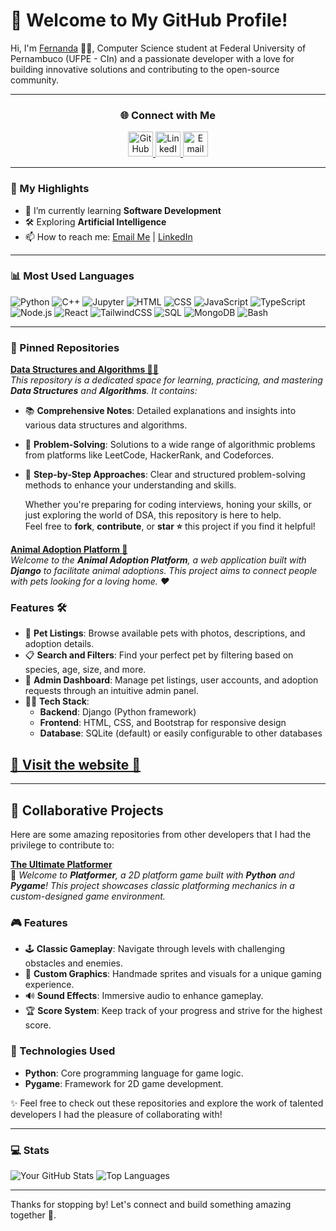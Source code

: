 # 👋 Welcome to My GitHub Profile!

Hi, I'm [Fernanda](https://github.com/fiefaneves) 👨‍💻, Computer Science student at Federal University of Pernambuco (UFPE - CIn) and a passionate developer with a love for building innovative solutions and contributing to the open-source community.

---

<div align="center">

### 🌐 Connect with Me

<a href="https://github.com/fiefaneves">
    <img src="https://img.icons8.com/?size=100&id=16318&format=png&color=000000" alt="GitHub" width="40" height="40"/>
</a>
<a href="https://www.linkedin.com/in/fernandam-neves/">
    <img src="https://img.icons8.com/?size=100&id=8808&format=png&color=000000" alt="LinkedIn" width="40" height="40"/>
</a>
<a href="mailto:fernanda@neves.eti.br">
    <img src="https://img.icons8.com/?size=100&id=38158&format=png&color=000000" alt="Email" width="40" height="40"/>
</a>

</div>

---

### 🌟 My Highlights

- 🌱 I’m currently learning **Software Development**
- 🛠️ Exploring **Artificial Intelligence**
- 📫 How to reach me: [Email Me](mailto:fernanda@neves.eti.br) | [LinkedIn](https://www.linkedin.com/in/fernandam-neves/)

---

### 📊 Most Used Languages

![Python](https://img.shields.io/badge/-Python-3776AB?logo=python&logoColor=white)
![C++](https://img.shields.io/badge/-C++-00599C?logo=c%2B%2B&logoColor=white)
![Jupyter](https://img.shields.io/badge/-Jupyter-F37626?logo=jupyter&logoColor=white)
![HTML](https://img.shields.io/badge/-HTML-E34F26?logo=html5&logoColor=white)
![CSS](https://img.shields.io/badge/-CSS-1572B6?logo=css3&logoColor=white)
![JavaScript](https://img.shields.io/badge/-JavaScript-F7DF1E?logo=javascript&logoColor=black)
![TypeScript](https://img.shields.io/badge/-TypeScript-3178C6?logo=typescript&logoColor=white)
![Node.js](https://img.shields.io/badge/-Node.js-339933?logo=node.js&logoColor=white)
![React](https://img.shields.io/badge/-React-20232A?logo=react&logoColor=61DAFB)
![TailwindCSS](https://img.shields.io/badge/-Tailwind%20CSS-38B2AC?logo=tailwind-css&logoColor=white)
![SQL](https://img.shields.io/badge/-SQL-4479A1?logo=postgresql&logoColor=white)
![MongoDB](https://img.shields.io/badge/-MongoDB-47A248?logo=mongodb&logoColor=white)
![Bash](https://img.shields.io/badge/-Bash-4EAA25?logo=gnubash&logoColor=white)

---

### 📌 Pinned Repositories
[**Data Structures and Algorithms 🧑‍💻**](https://github.com/fiefaneves/algorithm)  
*This repository is a dedicated space for learning, practicing, and mastering **Data Structures** and **Algorithms**. It contains:*

- 📚 **Comprehensive Notes**: Detailed explanations and insights into various data structures and algorithms.  
- 🧩 **Problem-Solving**: Solutions to a wide range of algorithmic problems from platforms like LeetCode, HackerRank, and Codeforces.  
- 🚀 **Step-by-Step Approaches**: Clear and structured problem-solving methods to enhance your understanding and skills.  

   Whether you're preparing for coding interviews, honing your skills, or just exploring the world of DSA, this repository is here to help.  
Feel free to **fork**, **contribute**, or **star ⭐** this project if you find it helpful!

[**Animal Adoption Platform 🐾**](https://github.com/fiefaneves/abrigo-de-animais)  
*Welcome to the **Animal Adoption Platform**, a web application built with **Django** to facilitate animal adoptions. This project aims to connect people with pets looking for a loving home. ❤️*  

### Features 🛠️

- 🐶 **Pet Listings**: Browse available pets with photos, descriptions, and adoption details.  
- 📋 **Search and Filters**: Find your perfect pet by filtering based on species, age, size, and more.  
- 📝 **Admin Dashboard**: Manage pet listings, user accounts, and adoption requests through an intuitive admin panel.  
- 🧑‍💻 **Tech Stack**:  
  - **Backend**: Django (Python framework)  
  - **Frontend**: HTML, CSS, and Bootstrap for responsive design  
  - **Database**: SQLite (default) or easily configurable to other databases 
## [**🐾 Visit the website 🐾**](https://fernandamneves.pythonanywhere.com/) 

---

## 🤝 Collaborative Projects

Here are some amazing repositories from other developers that I had the privilege to contribute to:

[**The Ultimate Platformer**](https://github.com/fiefaneves/Platformer)  
   📌 *Welcome to **Platformer**, a 2D platform game built with **Python** and **Pygame**! This project showcases classic platforming mechanics in a custom-designed game environment.*  
### 🎮 Features

- 🕹️ **Classic Gameplay**: Navigate through levels with challenging obstacles and enemies.  
- 🌟 **Custom Graphics**: Handmade sprites and visuals for a unique gaming experience.  
- 🔊 **Sound Effects**: Immersive audio to enhance gameplay.  
- 🏆 **Score System**: Keep track of your progress and strive for the highest score.  

### 🚀 Technologies Used

- **Python**: Core programming language for game logic.  
- **Pygame**: Framework for 2D game development.

✨ Feel free to check out these repositories and explore the work of talented developers I had the pleasure of collaborating with!

---

### 💻 Stats

![Your GitHub Stats](https://github-readme-stats.vercel.app/api?username=fiefaneves&show_icons=true&theme=radical) ![Top Languages](https://github-readme-stats.vercel.app/api/top-langs/?username=fiefaneves&layout=compact&theme=radical)

---

Thanks for stopping by! Let's connect and build something amazing together 🚀.
